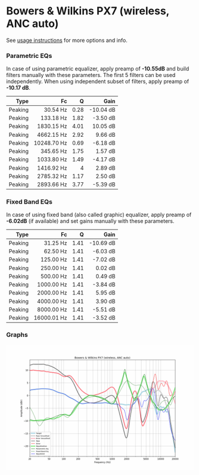 # Bowers & Wilkins PX7 (wireless, ANC auto)
See [usage instructions](https://github.com/jaakkopasanen/AutoEq#usage) for more options and info.

### Parametric EQs
In case of using parametric equalizer, apply preamp of **-10.55dB** and build filters manually
with these parameters. The first 5 filters can be used independently.
When using independent subset of filters, apply preamp of **-10.17 dB**.

| Type    | Fc          |    Q | Gain      |
|--------:|------------:|-----:|----------:|
| Peaking | 30.54 Hz    | 0.28 | -10.04 dB |
| Peaking | 133.18 Hz   | 1.82 | -3.50 dB  |
| Peaking | 1830.15 Hz  | 4.01 | 10.05 dB  |
| Peaking | 4662.15 Hz  | 2.92 | 9.66 dB   |
| Peaking | 10248.70 Hz | 0.69 | -6.18 dB  |
| Peaking | 345.65 Hz   | 1.75 | 1.57 dB   |
| Peaking | 1033.80 Hz  | 1.49 | -4.17 dB  |
| Peaking | 1416.92 Hz  | 4    | 2.89 dB   |
| Peaking | 2785.32 Hz  | 1.17 | 2.50 dB   |
| Peaking | 2893.66 Hz  | 3.77 | -5.39 dB  |

### Fixed Band EQs
In case of using fixed band (also called graphic) equalizer, apply preamp of **-6.02dB**
(if available) and set gains manually with these parameters.

| Type    | Fc          |    Q | Gain      |
|--------:|------------:|-----:|----------:|
| Peaking | 31.25 Hz    | 1.41 | -10.69 dB |
| Peaking | 62.50 Hz    | 1.41 | -6.03 dB  |
| Peaking | 125.00 Hz   | 1.41 | -7.02 dB  |
| Peaking | 250.00 Hz   | 1.41 | 0.02 dB   |
| Peaking | 500.00 Hz   | 1.41 | 0.49 dB   |
| Peaking | 1000.00 Hz  | 1.41 | -3.84 dB  |
| Peaking | 2000.00 Hz  | 1.41 | 5.95 dB   |
| Peaking | 4000.00 Hz  | 1.41 | 3.90 dB   |
| Peaking | 8000.00 Hz  | 1.41 | -5.51 dB  |
| Peaking | 16000.01 Hz | 1.41 | -3.52 dB  |

### Graphs
![](./Bowers%20&%20Wilkins%20PX7%20(wireless,%20ANC%20auto).png)